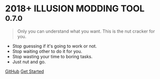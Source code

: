 <!-- _coverpage.md -->

# 2018+ ILLUSION MODDING TOOL <small>0.7.0</small>

> Only you can understand what you want.
> This is the nut cracker for you.

- Stop guessing if it's going to work or not.
- Stop waiting other to do it for you.
- Stop wasting your time to boring tasks.
- Just nut and go.

[GitHub](https://github.com/hooh-hooah/ModdingTool)
[Get Started](#hooh39s-modding-tool)<!-- @IGNORE PREVIOUS: anchor -->
